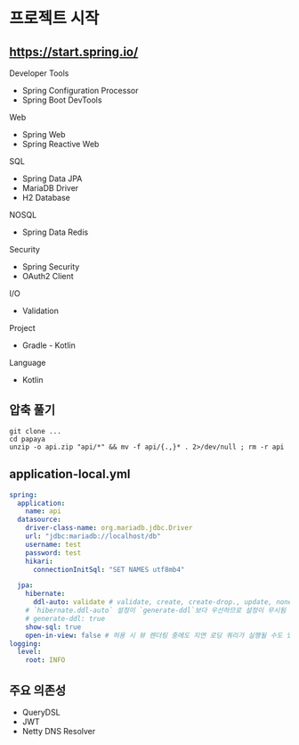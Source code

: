# 프로젝트 시작

## https://start.spring.io/

Developer Tools

- Spring Configuration Processor
- Spring Boot DevTools

Web

- Spring Web
- Spring Reactive Web

SQL

- Spring Data JPA
- MariaDB Driver
- H2 Database

NOSQL

- Spring Data Redis

Security

- Spring Security
- OAuth2 Client

I/O

- Validation

Project

- Gradle - Kotlin

Language

- Kotlin

## 압축 풀기

```
git clone ...
cd papaya
unzip -o api.zip "api/*" && mv -f api/{.,}* . 2>/dev/null ; rm -r api
```

## application-local.yml

```yml
spring:
  application:
    name: api
  datasource:
    driver-class-name: org.mariadb.jdbc.Driver
    url: "jdbc:mariadb://localhost/db"
    username: test
    password: test
    hikari:
      connectionInitSql: "SET NAMES utf8mb4"

  jpa:
    hibernate:
      ddl-auto: validate # validate, create, create-drop., update, none
    # `hibernate.ddl-auto` 설정이 `generate-ddl`보다 우선하므로 설정이 무시됨
    # generate-ddl: true
    show-sql: true
    open-in-view: false # 허용 시 뷰 렌더링 중에도 지연 로딩 쿼리가 실행될 수도 있음
logging:
  level:
    root: INFO
```

## 주요 의존성

* QueryDSL
* JWT
* Netty DNS Resolver